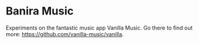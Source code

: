 Banira Music
=====================

Experiments on the fantastic music app Vanilla Music.  Go there to find out more: https://github.com/vanilla-music/vanilla.